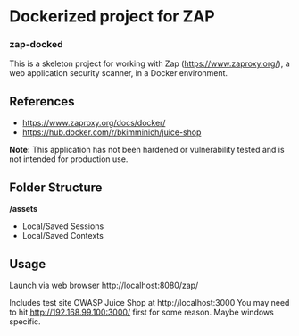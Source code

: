 # Dockerized project for ZAP
### zap-docked

This is a skeleton project for working with Zap (https://www.zaproxy.org/), a web application security scanner, in a Docker environment.

## References
- https://www.zaproxy.org/docs/docker/
- https://hub.docker.com/r/bkimminich/juice-shop

**Note:** This application has not been hardened or vulnerability tested and is not intended for production use.

## Folder Structure
**/assets**
- Local/Saved Sessions 
- Local/Saved Contexts

## Usage
Launch via web browser http://localhost:8080/zap/

Includes test site OWASP Juice Shop at http://localhost:3000
You may need to hit http://192.168.99.100:3000/ first for some reason. Maybe windows specific.
